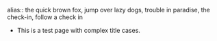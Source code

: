 alias:: the quick brown fox, jump over lazy dogs, trouble in paradise, the check-in, follow a check in

- This is a test page with complex title cases.
